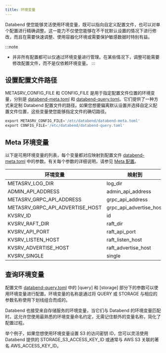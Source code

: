 ```yaml
---
title: 环境变量
---
```


Databend 使您能够灵活使用环境变量，既可以指向自定义配置文件，也可以对单个配置进行精确调整。这一能力不仅使您能够在不干扰默认设置的情况下进行修改，而且在需要快速调整、使用容器化环境或需要保护敏感数据时特别有益。

:::note
- 并非所有配置都可以仅通过环境变量进行管理。在某些情况下，调整可能需要修改配置文件，而不是仅依赖环境变量。
:::

## 设置配置文件路径

METASRV_CONFIG_FILE 和 CONFIG_FILE 是用于指定配置文件位置的环境变量，分别是 [databend-meta.toml](https://github.com/datafuselabs/databend/blob/main/scripts/distribution/configs/databend-meta.toml) 和 [databend-query.toml](https://github.com/datafuselabs/databend/blob/main/scripts/distribution/configs/databend-query.toml)。它们提供了一种方式来定制 Databend 配置文件的路径。如果您想要偏离默认设置并选择自定义配置文件位置，这些变量使您能够指定文件的确切路径。

```sql title='示例'
export METASRV_CONFIG_FILE='/etc/databend/databend-meta.toml'
export CONFIG_FILE='/etc/databend/databend-query.toml'
```

## Meta 环境变量

以下是可用环境变量的列表，每个变量都对应映射到配置文件 [databend-meta.toml](https://github.com/datafuselabs/databend/blob/main/scripts/distribution/configs/databend-meta.toml) 中的参数。有关每个参数的详细说明，请参见 [Meta 配置](01-metasrv-config.md)。

| 环境变量                          	| 映射到                   	|
|---------------------------------	|-------------------------	|
| METASRV_LOG_DIR                 	| log_dir                 	|
| ADMIN_API_ADDRESS               	| admin_api_address       	|
| METASRV_GRPC_API_ADDRESS        	| grpc_api_address        	|
| METASRV_GRPC_API_ADVERTISE_HOST 	| grpc_api_advertise_host 	|
| KVSRV_ID                        	| id                      	|
| KVSRV_RAFT_DIR                  	| raft_dir                	|
| KVSRV_API_PORT                  	| raft_api_port           	|
| KVSRV_LISTEN_HOST               	| raft_listen_host        	|
| KVSRV_ADVERTISE_HOST            	| raft_advertise_host     	|
| KVSRV_SINGLE                    	| single                  	|

## 查询环境变量

配置文件 [databend-query.toml](https://github.com/datafuselabs/databend/blob/main/scripts/distribution/configs/databend-query.toml) 中的 [query] 和 [storage] 部分下的参数可以使用环境变量进行配置。环境变量的名称是通过将 QUERY 或 STORAGE 与相应的参数名称使用下划线组合而成的。

Databend 也接受来自存储服务的环境变量，当它们与 Databend 的环境变量匹配时。这允许您使用最熟悉的环境变量命名约定，无需记住额外的变量名称，简化了配置过程。

举个例子，如果您想使用环境变量设置 S3 的访问密钥 ID，您可以灵活使用 Databend 提供的 STORAGE_S3_ACCESS_KEY_ID 或通常与 AWS S3 关联的著名 AWS_ACCESS_KEY_ID。